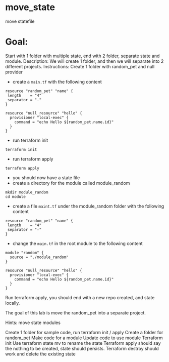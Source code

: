 # move_state
move statefile

# Goal:
Start with 1 folder with multiple state, end with 2 folder, separate state and module.
Description:
We will create 1 folder, and then we will separate into 2 different projects.
Instructions:
Create 1 folder with random_pet and null provider

- create a ```main.tf``` with the following content
```
resource "random_pet" "name" {
 length    = "4"
 separator = "-"
}

resource "null_resource" "hello" {
  provisioner "local-exec" {
    command = "echo Hello ${random_pet.name.id}"
  }
}
```
- run terraform init
```
terraform init
```
- run terraform apply
```
terraform apply
```
- you should now have a state file
- create a directory for the module called module_random
```
mkdir module_random
cd module
```
- create a file ```maint.tf``` under the module_random folder with the following content
```
resource "random_pet" "name" {
 length    = "4"
 separator = "-"
}
```
- change the ```main.tf``` in the root module to the following content
```
module "random" {
  source = "./module_random"
}

resource "null_resource" "hello" {
  provisioner "local-exec" {
    command = "echo Hello ${random_pet.name.id}"
  }
}

```



Run terraform apply, you should end with a new repo created, and state locally.

The goal of this lab is move the random_pet into a separate project.

Hints:
move state
modules



Create 1 folder for sample code, run terraform init / apply
Create a folder for random_pet
Make code for a module
Update code to use module
Terraform init
Use terraform state mv to rename the state
Terraform apply should say the nothing to be created, state should persists.
Terraform destroy should work and delete the existing state
